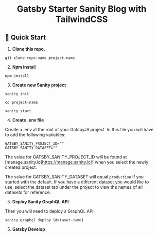 <h1 align="center">
  Gatsby Starter Sanity Blog with TailwindCSS
</h1>

## 🚀 Quick Start

1.  **Clone this repo.**

`git clone repo-name project-name`

2.  **Npm install**

`npm install`

3.  **Create new Sanity project**

`sanity init`

`cd project-name`

`sanity start`

4. **Create .env file**

Create a .env at the root of your GatsbyJS project. 
In this file you will have to add the following variables:

```
GATSBY_SANITY_PROJECT_ID=""
GATSBY_SANITY_DATASET=""
```

The value for GATSBY_SANITY_PROJECT_ID will be found at [manage.sanity.io]https://manage.sanity.io/) when you select the newly created project.

The value for GATSBY_SANITY_DATASET will equal `production` if you started with the default. If you have a different dataset you would like to use, select the dataset tab under the project to view the names of all datasets for reference.

5.  **Deploy Sanity GraphQL API**

Then you will need to deploy a GraphQL API.

`sanity graphgl deploy [dataset-name]`

5.  **Gatsby Develop**
